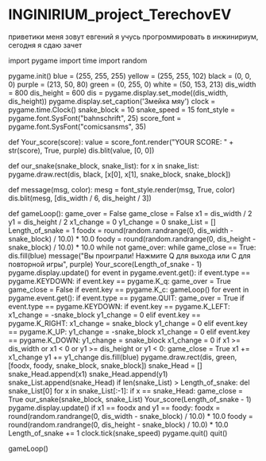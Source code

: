 # INGINIRIUM_project_TerechovEV
приветики меня зовут евгений я учусь прогроммировать в инжинириум, сегодня я сдаю зачет 


import pygame
import time
import random

pygame.init()
blue = (255, 255, 255)
yellow = (255, 255, 102)
black = (0, 0, 0)
purple = (213, 50, 80)
green = (0, 255, 0)
white = (50, 153, 213)
dis_width = 800
dis_height = 600
dis = pygame.display.set_mode((dis_width, dis_height))
pygame.display.set_caption('Змейка мяу')
clock = pygame.time.Clock()
snake_block = 10
snake_speed = 15
font_style = pygame.font.SysFont("bahnschrift", 25)
score_font = pygame.font.SysFont("comicsansms", 35)


def Your_score(score):
    value = score_font.render("YOUR SCORE: " + str(score), True, purple)
    dis.blit(value, [0, 0])


def our_snake(snake_block, snake_list):
    for x in snake_list:
        pygame.draw.rect(dis, black, [x[0], x[1], snake_block, snake_block])


def message(msg, color):
    mesg = font_style.render(msg, True, color)
    dis.blit(mesg, [dis_width / 6, dis_height / 3])


def gameLoop():
    game_over = False
    game_close = False
    x1 = dis_width / 2
    y1 = dis_height / 2
    x1_change = 0
    y1_change = 0
    snake_List = []
    Length_of_snake = 1
    foodx = round(random.randrange(0, dis_width - snake_block) / 10.0) * 10.0
    foody = round(random.randrange(0, dis_height - snake_block) / 10.0) * 10.0
    while not game_over:
        while game_close == True:
            dis.fill(blue)
            message("Вы проиграли! Нажмите Q для выхода или C для повторной игры", purple)
            Your_score(Length_of_snake - 1)
            pygame.display.update()
            for event in pygame.event.get():
                if event.type == pygame.KEYDOWN:
                    if event.key == pygame.K_q:
                        game_over = True
                        game_close = False
                    if event.key == pygame.K_c:
                        gameLoop()
        for event in pygame.event.get():
            if event.type == pygame.QUIT:
                game_over = True
            if event.type == pygame.KEYDOWN:
                if event.key == pygame.K_LEFT:
                    x1_change = -snake_block
                    y1_change = 0
                elif event.key == pygame.K_RIGHT:
                    x1_change = snake_block
                    y1_change = 0
                elif event.key == pygame.K_UP:
                    y1_change = -snake_block
                    x1_change = 0
                elif event.key == pygame.K_DOWN:
                    y1_change = snake_block
                    x1_change = 0
        if x1 >= dis_width or x1 < 0 or y1 >= dis_height or y1 < 0:
            game_close = True
        x1 += x1_change
        y1 += y1_change
        dis.fill(blue)
        pygame.draw.rect(dis, green, [foodx, foody, snake_block, snake_block])
        snake_Head = []
        snake_Head.append(x1)
        snake_Head.append(y1)
        snake_List.append(snake_Head)
        if len(snake_List) > Length_of_snake:
            del snake_List[0]
        for x in snake_List[:-1]:
            if x == snake_Head:
                game_close = True
        our_snake(snake_block, snake_List)
        Your_score(Length_of_snake - 1)
        pygame.display.update()
        if x1 == foodx and y1 == foody:
            foodx = round(random.randrange(0, dis_width - snake_block) / 10.0) * 10.0
            foody = round(random.randrange(0, dis_height - snake_block) / 10.0) * 10.0
            Length_of_snake += 1
        clock.tick(snake_speed)
    pygame.quit()
    quit()


gameLoop()
